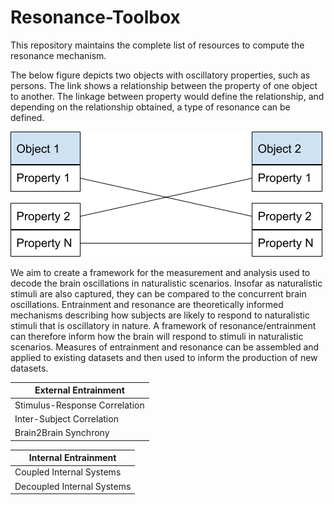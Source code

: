 # Resonance-Toolbox
This repository maintains the complete list of resources to compute the resonance mechanism.

The below figure depicts two objects with oscillatory properties, such as persons. The link shows a relationship between the property of one object to another. The linkage between property would define the relationship, and depending on the relationship obtained, a type of resonance can be defined.

<img src="/images/main_resonance.png">

We aim to create a framework for the measurement and analysis used to decode the brain oscillations in naturalistic scenarios. Insofar as naturalistic stimuli are also captured, they can be compared to the concurrent brain oscillations. Entrainment and resonance are theoretically informed mechanisms describing how subjects are likely to respond to naturalistic stimuli that is oscillatory in nature. A framework of resonance/entrainment can therefore inform how the brain will respond to stimuli in naturalistic scenarios. Measures of entrainment and resonance can be assembled and applied to existing datasets and then used to inform the production of new datasets.


| External Entrainment  | 
| ------------- | 
| Stimulus-Response Correlation | 
| Inter-Subject Correlation |
| Brain2Brain Synchrony|

| Internal Entrainment  | 
| ------------- | 
| Coupled Internal Systems| 
| Decoupled Internal Systems|





